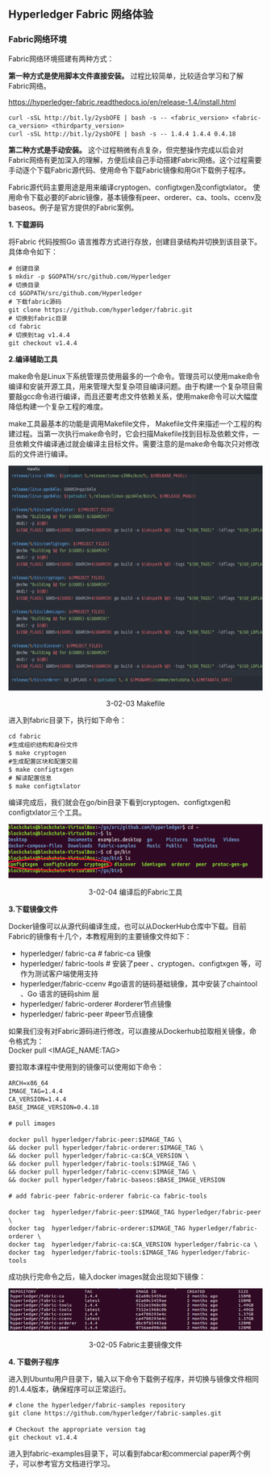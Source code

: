 ## Hyperledger Fabric 网络体验
### Fabric网络环境
Fabric网络环境搭建有两种方式：

**第一种方式是使用脚本文件直接安装。** 过程比较简单，比较适合学习和了解Fabric网络。

https://hyperledger-fabric.readthedocs.io/en/release-1.4/install.html

```
curl -sSL http://bit.ly/2ysbOFE | bash -s -- <fabric_version> <fabric-ca_version> <thirdparty_version>
curl -sSL http://bit.ly/2ysbOFE | bash -s -- 1.4.4 1.4.4 0.4.18
```
**第二种方式是手动安装。** 这个过程稍微有点复杂，但完整操作完成以后会对Fabric网络有更加深入的理解，方便后续自己手动搭建Fabric网络。这个过程需要手动逐个下载Fabric源代码、使用命令下载Fabric镜像和用Git下载例子程序。

Fabric源代码主要用途是用来编译cryptogen、configtxgen及configtxlator。
使用命令下载必要的Fabric镜像，基本镜像有peer、orderer、ca、tools、ccenv及baseos。例子是官方提供的Fabric案例。

**1. 下载源码**

将Fabric 代码按照Go 语言推荐方式进行存放，创建目录结构并切换到该目录下。具体命令如下：

```
# 创建目录
$ mkdir -p $GOPATH/src/github.com/Hyperledger
# 切换目录
cd $GOPATH/src/github.com/Hyperledger
# 下载fabric源码
git clone https://github.com/hyperledger/fabric.git
# 切换到fabric目录
cd fabric
# 切换到tag v1.4.4 
git checkout v1.4.4 
```
**2.编译辅助工具**

make命令是Linux下系统管理员使用最多的一个命令。管理员可以使用make命令编译和安装开源工具，用来管理大型复杂项目编译问题。由于构建一个复杂项目需要敲gcc命令进行编译，而且还要考虑文件依赖关系，使用make命令可以大幅度降低构建一个复杂工程的难度。

make工具最基本的功能是调用Makefile文件， Makefile文件来描述一个工程的构建过程。当第一次执行make命令时，它会扫描Makefile找到目标及依赖文件，一旦依赖文件编译通过就会编译主目标文件。需要注意的是make命令每次只对修改后的文件进行编译。

<div align=center>


![大话区块链](./pic/make_tools.png "Makefile") 

3-02-03 Makefile
</div>

进入到fabric目录下，执行如下命令：

```
cd fabric
#生成组织结构和身份文件
$ make cryptogen
#生成配置区块和配置交易
$ make configtxgen
# 解读配置信息
$ make configtxlator
```
编译完成后，我们就会在go/bin目录下看到cryptogen、configtxgen和configtxlator三个工具。

<div align=center>


![大话区块链](./pic/fabric_tools.png "编译后的Fabric工具") 

3-02-04 编译后的Fabric工具
</div>

**3.下载镜像文件**

Docker镜像可以从源代码编译生成，也可以从DockerHub仓库中下载。目前Fabric的镜像有十几个，本教程用到的主要镜像文件如下：

* hyperledger/ fabric-ca    # fabric-ca 镜像
* hyperledger/ fabric-tools  # 安装了peer 、cryptogen、configtxgen 等，可作为测试客户端使用支持
* hyperledger/fabric-ccenv  #go语言的链码基础镜像，其中安装了chaintool 、Go 语言的链码shim 层
* hyperledger/ fabric-orderer  #orderer节点镜像
* hyperledger/ fabric-peer  #peer节点镜像

如果我们没有对Fabric源码进行修改，可以直接从Dockerhub拉取相关镜像，命令格式为：  
Docker pull <IMAGE_NAME:TAG>

要拉取本课程中使用到的镜像可以使用如下命令：

```
ARCH=x86_64
IMAGE_TAG=1.4.4
CA_VERSION=1.4.4
BASE_IMAGE_VERSION=0.4.18

# pull images

docker pull hyperledger/fabric-peer:$IMAGE_TAG \
&& docker pull hyperledger/fabric-orderer:$IMAGE_TAG \
&& docker pull hyperledger/fabric-ca:$CA_VERSION \
&& docker pull hyperledger/fabric-tools:$IMAGE_TAG \
&& docker pull hyperledger/fabric-ccenv:$IMAGE_TAG \
&& docker pull hyperledger/fabric-baseos:$BASE_IMAGE_VERSION

# add fabric-peer fabric-orderer fabric-ca fabric-tools

docker tag  hyperledger/fabric-peer:$IMAGE_TAG hyperledger/fabric-peer \
docker tag  hyperledger/fabric-orderer:$IMAGE_TAG hyperledger/fabric-orderer \   
docker tag  hyperledger/fabric-ca:$CA_VERSION hyperledger/fabric-ca \   
docker tag  hyperledger/fabric-tools:$IMAGE_TAG hyperledger/fabric-tools
```
成功执行完命令之后，输入docker images就会出现如下镜像：

<div align=center>


![大话区块链](./pic/fabric_docker_images.png "Fabric主要镜像文件") 

3-02-05 Fabric主要镜像文件
</div>

**4. 下载例子程序**

进入到Ubuntu用户目录下，输入以下命令下载例子程序，并切换与镜像文件相同的1.4.4版本，确保程序可以正常运行。

```
# clone the hyperledger/fabric-samples repository
git clone https://github.com/hyperledger/fabric-samples.git

# Checkout the appropriate version tag
git checkout v1.4.4
```
进入到fabric-examples目录下，可以看到fabcar和commercial paper两个例子，可以参考官方文档进行学习。